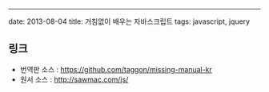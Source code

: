 
---
date: 2013-08-04
title: 거침없이 배우는 자바스크립트
tags: javascript, jquery

## 링크
- 번역판 소스 : <https://github.com/taggon/missing-manual-kr>
- 원서 소스 : <http://sawmac.com/js/>
